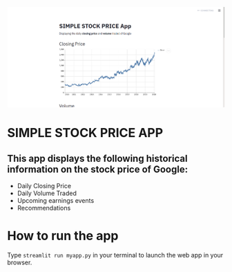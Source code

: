 ![Cover Image](Cover.png)
# SIMPLE STOCK PRICE APP

## This app displays the following historical information on the stock price of Google:
- Daily Closing Price
- Daily Volume Traded
- Upcoming earnings events
- Recommendations

# How to run the app
Type `streamlit run myapp.py` in your terminal to launch the web app in your browser.